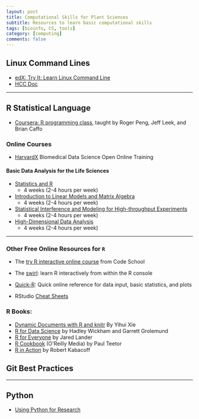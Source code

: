 ```yaml
---
layout: post
title: Computational Skills for Plant Sciences
subtitle: Resources to learn basic computational skills
tags: [bioinfo, CS, tools]
category: [computing]
comments: false
---
```



## Linux Command Lines

- [edX: Try It: Learn Linux Command Line](https://www.edx.org/learn/computer-programming/edx-try-it-learn-linux-command-line?index=product&queryID=647e638ac5fe8dfcc9aa9d7a1395004d&position=3&linked_from=autocomplete&c=autocomplete)
- [HCC Doc](https://hcc.unl.edu/docs/)

-----------------------------
## R Statistical Language
- [Coursera: R programming class](https://www.coursera.org/learn/r-programming), taught by Roger Peng, Jeff Leek, and Brian Caffo

### Online Courses

- [HarvardX](http://rafalab.github.io/pages/harvardx.html) Biomedical Data Science Open Online Training

#### Basic Data Analysis for the Life Sciences
- [Statistics and R](https://www.edx.org/learn/r-programming/harvard-university-statistics-and-r)
  - 4 weeks (2-4 hours per week)
- [Introduction to Linear Models and Matrix Algebra](https://www.edx.org/learn/linear-algebra/harvard-university-introduction-to-linear-models-and-matrix-algebra)
  - 4 weeks (2-4 hours per week)
- [Statistical Interference and Modeling for High-throughput Experiments](https://www.edx.org/learn/statistics/harvard-university-statistical-inference-and-modeling-for-high-throughput-experiments)
  - 4 weeks (2-4 hours per week)
- [High-Dimensional Data Analysis](https://www.edx.org/learn/data-analysis/harvard-university-high-dimensional-data-analysis)
  - 4 weeks (2-4 hours per week)

-----------------------------
### Other Free Online Resources for `R`

- The [try R interactive online course](http://tryr.codeschool.com/) from Code School
- The [swirl](http://swirlstats.com/): learn R interactively from within the R console

- [Quick-R](http://www.statmethods.net/): Quick online reference for data input, basic statistics, and plots
- RStudio [Cheat Sheets](https://www.rstudio.com/resources/cheatsheets/)

### R Books:

- [Dynamic Documents with R and knitr](https://www.amazon.com/dp/1498716962/ref=cm_sw_su_dp) By Yihui Xie
- [R for Data Science](https://www.amazon.com/R-Data-Science-Hadley-Wickham/dp/1491910399/ref=as_li_ss_tl?ie=UTF8&qid=1469550189&sr=8-1&keywords=R+for+data+science&linkCode=sl1&tag=devtools-20&linkId=6fe0069f9605cf847ed96c191f4e84dd) by Hadley Wickham and Garrett Grolemund
- [R for Everyone](https://www.amazon.com/Everyone-Advanced-Analytics-Graphics-Addison-Wesley/dp/0321888030/) by Jared Lander
- [R Cookbook](https://www.amazon.com/Cookbook-OReilly-Cookbooks-Paul-Teetor/dp/0596809158/) (O'Reilly Media) by Paul Teetor
- [R in Action](https://www.amazon.com/R-Action-Robert-Kabacoff/dp/1935182390) by Robert Kabacoff

## Git Best Practices

------------
## Python

- [Using Python for Research](https://www.edx.org/learn/python/harvard-university-using-python-for-research)


